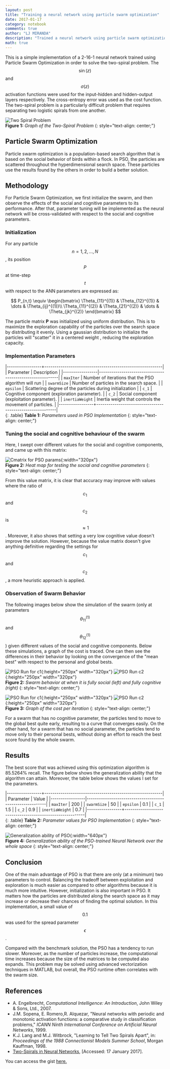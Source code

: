 ```yaml
---
layout: post
title: "Training a neural network using particle swarm optimization"
date: 2017-01-17
category: notebook
comments: true
author: "LJ MIRANDA"
description: "Trained a neural network using particle swarm optimization (PSO) to solve the two-spiral problem"
math: true
---
```


This is a simple implementation of a 2-16-1 neural network trained using Particle Swarm Optimization in order to solve the two-spiral problem. The $$\sin(z)$$ and $$\sigma(z)$$ activation functions were used for the input-hidden and hidden-output layers respectively. The cross-entropy error was used as the cost function. The two-spiral problem is a particularly difficult problem that requires separating two logistic spirals from one another.

![Two Spiral Problem](http://i.imgur.com/AB14SHCl.png)  
__Figure 1:__ _Graph of the Two-Spiral Problem_
{: style="text-align: center;"}  

## Particle Swarm Optimization
Particle swarm optimization is a population-based search algorithm that is based on the social behavior of birds within a
flock. In PSO, the particles are scattered throughout the hyperdimensional search space. These particles use the results found
by the others in order to build a better solution.

## Methodology  
For Particle Swarm Optimization, we first initialize the swarm, and then observe the effects of the social and cognitive parameters
to its performance. After that, parameter tuning will be implemented as the neural network will be cross-validated with respect
to the social and cognitive parameters.

### Initialization
For any particle $$n = 1,2, \dots , N$$, its position $$P$$ at time-step $$t$$ with respect to the ANN parameters are expressed as:

$$
P_{n,t} \equiv \begin{bmatrix}
\Theta_{11}^{(1)} & \Theta_{12}^{(1)} & \dots & \Theta_{ij}^{(1)}\\
\Theta_{11}^{(2)} & \Theta_{21}^{(2)} & \dots & \Theta_{jk}^{(2)}
\end{bmatrix}
$$

The particle matrix __P__ was initialized using uniform distribution. This is to maximize the exploration capability of the particles
over the search space by distributing it evenly. Using a gaussian distribution to initialize the particles will "scatter" it in a centered weight
, reducing the exploration capacity.

### Implementation Parameters

|-----------------+----------------------------------------------------------|
| Parameter       | Description                                              |
|-----------------|----------------------------------------------------------|
| `maxIter`       | Number of iterations that the PSO algorithm will run     |
| `swarmSize`     | Number of particles in the search space.                 |
| `epsilon`       | Scattering degree of the particles during initialization |
| `c_1`           | Cognitive component (exploration parameter).             |
| `c_2`           | Social component (exploitation parameter).               |
| `inertiaWeight` | Inertia weight that controls the movement of particles.  |
|-----------------+----------------------------------------------------------|  
{: .table}
__Table 1:__ _Parameters used in PSO Implementation_
{: style="text-align: center;"}



### Tuning the social and cognitive behaviour of the swarm
Here, I swept over different values for the social and cognitive components, and came up with this matrix:

![Cmatrix for PSO params](/assets/png/nn/cmatrix.png){:width="320px"}    
__Figure 2:__ _Heat map for testing the social and cognitive parameters_
{: style="text-align: center;"}

From this value matrix, it is clear that accuracy may improve with values where the ratio of $$c_{1}$$ and $$c_{2}$$ is
$$\approx 1$$. Moreover, it also shows that setting a very low cognitive value doesn't improve the solution.
However, because the value matrix doesn't give anything definitive regarding the settings for $$c_{1}$$ and $$c_{2}$$,
a more heuristic approach is applied.

### Observation of Swarm Behavior
The following images below show the simulation of the swarm (only at parameters $$\theta_{11}^{(1)}$$ and
$$\theta_{12}^{(1)}$$) given different values of the social and cognitive components. Below these simulations,
a graph of the cost is traced. One can then see the differences in their behavior by looking on the
convergence of the "mean best" with respect to the personal and global bests.  

![PSO Run for c1](/assets/png/nn/pso_r_test1_zeroc1.gif){:height="250px" width="320px"} ![PSO Run c2](/assets/png/nn/pso_r_test2_zeroc2.gif){:height="250px" width="320px"}  
__Figure 2:__ _Swarm behavior at when it is fully social (left) and fully cognitive (right)_
{: style="text-align: center;"}

![PSO Run for c1](/assets/png/nn/pso_r_test1_zeroc1.png){:height="250px" width="320px"} ![PSO Run c2](/assets/png/nn/pso_r_test2_zeroc2.png){:height="250px" width="320px"}  
__Figure 3:__ _Graph of the cost per iteration_
{: style="text-align: center;"}


For a swarm that has no cognitive parameter, the particles tend to move to the global best quite early, resulting to a
curve that converges easily. On the other hand, for a swarm that has no social parameter, the particles tend to move only
to their personal bests, without doing an effort to reach the best score found by the whole swarm.  

## Results
The best score that was achieved using this optimization algorithm is 85.5264% recall. The figure below shows the generalization ability that the algorithm can attain. Moreover, the table below shows the values I set for the parameters.

|-----------------+----------------------------------------------------------|
| Parameter       | Value                                                    |
|-----------------|----------------------------------------------------------|
| `maxIter`       | 200                                                      |
| `swarmSize`     | 50                                                       |
| `epsilon`       | 0.1                                                      |
| `c_1`           | 1.5                                                      |
| `c_2`           | 0.9                                                      |
| `inertiaWeight` | 0.7                                                      |
|-----------------+----------------------------------------------------------|  
{: .table}
__Table 2:__ _Parameter values for PSO Implementation_
{: style="text-align: center;"}


![Generalization ability of PSO](http://i.imgur.com/JtMGhr8l.png){:width="640px"}      
__Figure 4:__ _Generalization ability of the PSO-trained Neural Network over the whole space_
{: style="text-align: center;"}

## Conclusion
One of the main advantage of PSO is that there are only (at a minimum) two parameters to control. Balancing the tradeoff between exploitation and exploration is much easier as compared to other algorithms because it is much more intuitive. However, initialization is also important in PSO. It matters how the particles are distributed along the search space as it may increase or decrease their chances of finding the optimal solution. In this implementation, a small value of $$0.1$$ was used for the spread parameter $$\epsilon$$.

Compared with the benchmark solution, the PSO has a tendency to run slower. Moreover, as the number of particles increase,
the computational time increases because the size of the matrices to be computed also expands. This problem may be solved
using advanced vectorization techniques in MATLAB, but overall, the PSO runtime often correlates with the swarm size.

## References
+ A. Engelbrecht, *Computational Intelligence: An Introduction*, John Wiley & Sons, Ltd., 2007.  
+ J.M. Sopena, E. Romero,R. Alquezar, "Neural networks with periodic and monotonic activation functions: a comparative study in classification problems," _ICANN Ninth International Conference on Artificial Neural Networks_, 1999.
+ K.J. Lang and M.J. Witbrock, "Learning to Tell Two Spirals Apart", in: *Proceedings of the 1988 Connectionist Models Summer School*, Morgan Kauffman, 1998.  
+ [Two-Spirals in Neural Networks](http://www.ibiblio.org/pub/academic/computer-science/neural-networks/programs/bench/two-spirals), [Accessed: 17 January 2017].   

You can access the gist [here.](https://gist.github.com/ljvmiranda921/53939299b9e67f0df082e0127c7f229d)